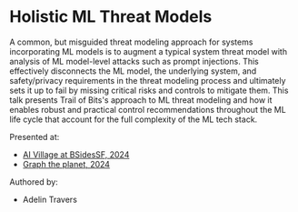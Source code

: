 Holistic ML Threat Models
=============================

A common, but misguided threat modeling approach for systems incorporating ML models is to augment a typical system threat model with analysis of ML model-level attacks such as prompt injections. This effectively disconnects the ML model, the underlying system, and safety/privacy requirements in the threat modeling process and ultimately sets it up to fail by missing critical risks and controls to mitigate them. This talk presents Trail of Bits's approach to ML threat modeling and how it enables robust and practical control recommendations throughout the ML life cycle that account for the full complexity of the ML tech stack.

Presented at:

* [AI Village at BSidesSF, 2024](ppublications/presentations/Holistic%20ML%20Threat%20Models/BSidesSF%20-%20AI%20Village%20-%20Holistic%20ML%20threat%20models.pdf)
* [Graph the planet, 2024](publications/presentations/Holistic%20ML%20Threat%20Models/Graph%20the%20planet%20-%20Holistic%20ML%20threat%20models.pdf)

Authored by:

* Adelin Travers

